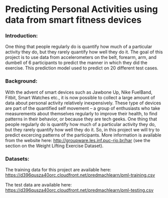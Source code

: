 Predicting Personal Activities using data from smart fitness devices
=====================================================================

### Introduction:

One thing that people regularly do is quantify how much of a particular activity they do, but they rarely quantify how well they do it. The goal of this project is to use data from accelerometers on the belt, forearm, arm, and dumbell of 6 participants to predict the manner in which they did the exercise. This prediction model used to predict on 20 different test cases.

### Background:

With the advent of smart devices such as Jawbone Up, Nike FuelBand, Fitbit, Smart Watches etc., it is now possible to collect a large amount of data about personal activity relatively inexpensively. These type of devices are part of the quantified self movement – a group of enthusiasts who take measurements about themselves regularly to improve their health, to find patterns in their behavior, or because they are tech geeks. One thing that people regularly do is quantify how much of a particular activity they do, but they rarely quantify how well they do it. So, in this project we will try to predict excercing patterns of the participants. More information is available from the website here: http://groupware.les.inf.puc-rio.br/har (see the section on the Weight Lifting Exercise Dataset).

### Datasets:

The training data for this project are available here:
https://d396qusza40orc.cloudfront.net/predmachlearn/pml-training.csv

The test data are available here:
https://d396qusza40orc.cloudfront.net/predmachlearn/pml-testing.csv
